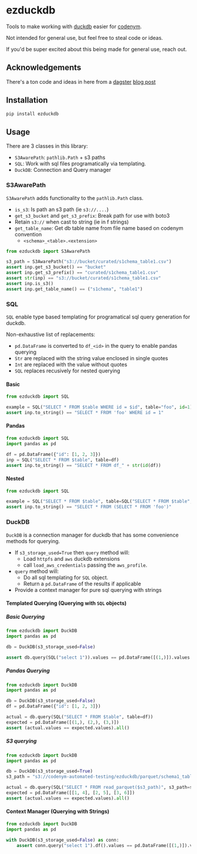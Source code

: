 # ezduckdb

Tools to make working with [duckdb](https://duckdb.org) easier for [codenym](https://codenym.github.io/website).

Not intended for general use, but feel free to steal code or ideas.

If you'd be super excited about this being made for general use, reach out.

## Acknowledgements

There's a ton code and ideas in here from a [dagster](https://dagster.io) [blog post](https://dagster.io/blog/duckdb-data-lake)

## Installation

```bash
pip install ezduckdb
```

## Usage

There are 3 classes in this library:

- `S3AwarePath`: `pathlib.Path` + s3 paths
- `SQL`: Work with sql files programatically via templating.
- `DuckDB`: Connection and Query manager

### S3AwarePath

`S3AwarePath` adds functionality to the `pathlib.Path` class.

- `is_s3`: Is path an s3 path (ie `s3://....`)
- `get_s3_bucket` and `get_s3_prefix`: Break path for use with boto3
- Retain `s3://` when cast to string (ie in f strings)
- `get_table_name`: Get db table name from file name based on codenym convention
  - `<schema>_<table>.<extension>`

```python
from ezduckdb import S3AwarePath

s3_path = S3AwarePath("s3://bucket/curated/s1chema_table1.csv")
assert inp.get_s3_bucket() == "bucket"
assert inp.get_s3_prefix() == "curated/s1chema_table1.csv"
assert str(inp) == "s3://bucket/curated/s1chema_table1.csv"
assert inp.is_s3()
assert inp.get_table_name() == ("s1chema", "table1")
```

### SQL

`SQL` enable type based templating for programatical sql query generation for duckdb.

Non-exhaustive list of replacements:

- `pd.DataFrame` is converted to `df_<id>` in the query to enable pandas querying
- `Str` are replaced with the string value enclosed in single quotes
- `Int` are replaced with the value without quotes
- `SQL` replaces recusively for nested querying

#### Basic

```python
from ezduckdb import SQL

example = SQL("SELECT * FROM $table WHERE id = $id", table="foo", id=1)
assert inp.to_string() == "SELECT * FROM 'foo' WHERE id = 1"
```

#### Pandas

```python
from ezduckdb import SQL
import pandas as pd

df = pd.DataFrame({"id": [1, 2, 3]})
inp = SQL("SELECT * FROM $table", table=df)
assert inp.to_string() == "SELECT * FROM df_" + str(id(df))
```

#### Nested

```python
from ezduckdb import SQL

example = SQL("SELECT * FROM $table", table=SQL("SELECT * FROM $table", table="foo"))
assert inp.to_string() == "SELECT * FROM (SELECT * FROM 'foo')"
```

### DuckDB

`DuckDB` is a connection manager for duckdb that has some convenience methods for querying.

- If `s3_storage_used=True` then `query` method will:
  - Load `httpfs` and `aws` duckdb extensions
  - call `load_aws_credentials` passing the `aws_profile`.
- `query` method will:
  - Do all sql templating for `SQL` object.
  - Return a `pd.DataFrame` of the results if applicable
- Provide a context manager for pure sql querying with strings

#### Templated Querying (Querying with `SQL` objects)

##### Basic Querying

```python
from ezduckdb import DuckDB
import pandas as pd

db = DuckDB(s3_storage_used=False)

assert db.query(SQL("select 1")).values == pd.DataFrame([(1,)]).values
```

##### Pandas Querying

```python
from ezduckdb import DuckDB
import pandas as pd

db = DuckDB(s3_storage_used=False)
df = pd.DataFrame({"id": [1, 2, 3]})

actual = db.query(SQL("SELECT * FROM $table", table=df))
expected = pd.DataFrame([(1,), (2,), (3,)])
assert (actual.values == expected.values).all()
```

##### S3 querying

```python
from ezduckdb import DuckDB
import pandas as pd

db = DuckDB(s3_storage_used=True)
s3_path = "s3://codenym-automated-testing/ezduckdb/parquet/schema1_table1.parquet"

actual = db.query(SQL("SELECT * FROM read_parquet($s3_path)", s3_path=s3_path))
expected = pd.DataFrame([[1, 4], [2, 5], [3, 6]])
assert (actual.values == expected.values).all()
```

#### Context Manager (Querying with Strings)

```python
from ezduckdb import DuckDB
import pandas as pd

with DuckDB(s3_storage_used=False) as conn:
    assert conn.query("select 1").df().values == pd.DataFrame([(1,)]).values
```
